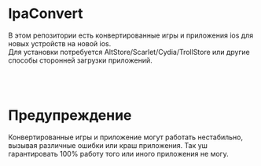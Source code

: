 # IpaConvert
В этом репозитории есть конвертированные игры и приложения ios для новых устройств на новой ios. <br>
Для установки потребуется AltStore/Scarlet/Cydia/TrollStore или другие способы сторонней загрузки приложений. <br>

<br>
<br>

# Предупреждение
Конвертированные игры и приложение могут работать нестабильно, вызывая различные ошибки или краш приложения. Так уш гарантировать 100% работу того или иного приложения не могу.
